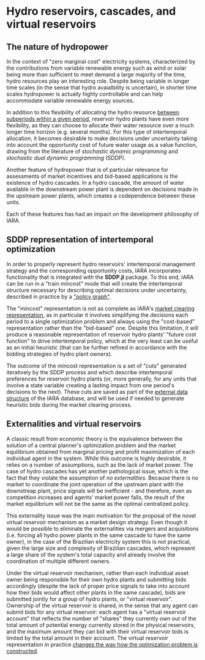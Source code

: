 # Hydro reservoirs, cascades, and virtual reservoirs 

## The nature of hydropower

In the context of "zero marginal cost" electricity systems, characterized by the contributions from variable renewable energy such as wind or solar being more than sufficient to meet demand a large majority of the time, hydro resources play an interesting role. Despite being variable in longer time scales (in the sense that hydro avaialbility is uncertain), in shorter time scales hydropower is actually highly controllable and can help accommodate variable renewable energy sources.

In addition to this flexibility of allocating the hydro resource [between subperiods within a given period](key_features.md#glossary), reservoir hydro plants have even more flexibility, as they can choose to allocate their water resource over a much longer time horizon (e.g. several months). For this type of intertemporal allocation, it becomes desirable to make decisions under uncertainty taking into account the opportunity cost of future water usage as a value function, drawing from the literature of *stochastic dynamic programming* and *stochastic dual dynamic programming* (SDDP).

Another feature of hydropower that is of particular relevance for assessments of market incentives and bid-based applications is the existence of hydro cascades. In a hydro cascade, the amount of water available in the downstream power plant is dependent on decisions made in the upstream power plants, which creates a codependence between these units.

Each of these features has had an impact on the development philosophy of IARA.

## SDDP representation of intertemporal optimization

In order to properly represent hydro reservoirs' intertemporal management strategy and the corresponding opportunity costs, IARA incorporates functionality that is integrated with the **SDDP.jl** package. To this end, IARA can be run in a "train mincost" mode that will create the intertemporal structure necessary for describing optimal decisions under uncertainty, described in practice by a ["policy graph"](intro_policy_graph.md).

The "mincost" representation is not as complete as IARA's [market clearing representation](clearing_procedure.md), as in particular it involves simplifying the decisions each period to a single optimization problem and always using the "cost-based" representation rather than the "bid-based" one. Despite this limitation, it will produce a reasonable representation of reservoir hydro plants' "future cost function" to drive intertemporal policy, which at the very least can be useful as an initial heuristic (that can be further refined in accordance with the bidding strategies of hydro plant owners).

The outcome of the mincost representation is a set of "cuts" generated iteratively by the SDDP process and which describe intertemporal preferences for reservoir hydro plants (or, more generally, for any units that involve a state variable creating a lasting impact from one period's decisions to the next). These cuts are saved as part of the [external data structure](key_features.md#iara's-physical-system-data) of the IARA database, and will be used if needed to generate heuristic bids during the market clearing process.

## Externalities and virtual reservoirs

A classic result from economic theory is the equivalence between the solution of a central planner's optimization problem and the market equilibrium obtained from marginal pricing and profit maximization of each individual agent in the system. While this outcome is highly desirable, it relies on a number of assumptions, such as the lack of market power. The case of hydro cascades has yet another pathological issue, which is the fact that they violate the assumption of *no externalities*. Because there is no market to coordinate the joint operation of the upstream plant with the downstreap plant, price signals will be inefficient - and therefore, even as competition increases and agents' market power falls, the result of the market equilibrium will not be the same as the optimal centralized policy.

This externality issue was the main motivation for the proposal of the novel virtual reservoir mechanism as a market design strategy. Even though it would be possible to eliminate the externalities via mergers and acquisitions (i.e. forcing all hydro power plants in the same cascade to have the same owner), in the case of the Brazilian electricity system this is not practical, given the large size and complexity of Brazilian cascades, which represent a large share of the system's total capacity and already involve the coordination of multiple different owners.

Under the virtual reservoir mechanism, rather than each individual asset owner being responsible for their own hydro plants and submitting bids accordingly (despite the lack of proper price signals to take into account how their bids would affect other plants in the same cascade), bids are submitted jointly for a group of hydro plants, or "virtual reservoir". Ownership of the virtual reservoir is shared, in the sense that any agent can submit bids for any virtual reservoir: each agent has a "virtual reservoir account" that reflects the number of "shares" they currently own out of the total amount of potential energy currently stored in the physical reservoirs, and the maximum amount they can bid with their virtual reservoir bids is limited by the total amount in their account. The virtual reservoir representation in practice [changes the way how the optimization problem is constructed](conceptual_formulation.md#the-virtual-reservoir-representation).
